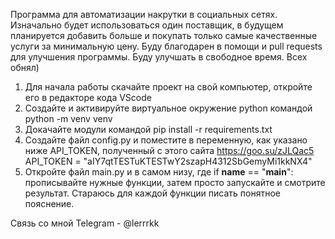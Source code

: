 Программа для автоматизации накрутки в социальных сетях. Изначально будет использоваться один поставщик,
в будущем планируется добавить больше и покупать только самые качественные услуги за минимальную цену.
Буду благодарен в помощи и pull requests для улучшения программы. Буду улучшать в свободное время. Всех обнял)


1. Для начала работы скачайте проект на свой компьютер, откройте его в редакторе кода VScode
2. Создайте и активируйте виртуальное окружение python командой
python -m venv venv
3. Докачайте модули командой
pip install -r requirements.txt
4. Создайте файл config.py и поместите в переменную, как указано ниже API_TOKEN, полученный с этого сайта https://goo.su/zJLQac5
API_TOKEN = "aIY7qtTESTuKTESTwY2szapH4312SbGemyMi1kkNX4"
5. Откройте файл main.py и в самом низу, где if __name__ == "__main__": прописывайте нужные функции, затем просто запускайте и смотрите результат.
Стараюсь для каждой функции писать понятное пояснение.

Связь со мной Telegram - @lerrrkk
